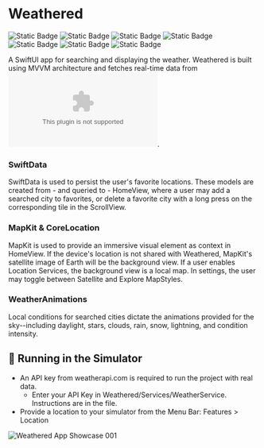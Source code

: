 # Weathered
![Static Badge](https://img.shields.io/badge/Swift-orange)
![Static Badge](https://img.shields.io/badge/SwiftUI-orange)
![Static Badge](https://img.shields.io/badge/SwiftData-orange)
![Static Badge](https://img.shields.io/badge/MapKit-green)
![Static Badge](https://img.shields.io/badge/CoreLocation-blue)
![Static Badge](https://img.shields.io/badge/WeatherAPI-gray)
![Static Badge](https://img.shields.io/badge/MVVM-gray)

A SwiftUI app for searching and displaying the weather. Weathered is built using MVVM architecture and fetches real-time data from ![weatherapi.com](weatherapi.com).

### SwiftData
SwiftData is used to persist the user's favorite locations. These models are created from - and queried to - HomeView, where a user may add a searched city to favorites, or delete a favorite city with a long press on the corresponding tile in the ScrollView.

### MapKit & CoreLocation
MapKit is used to provide an immersive visual element as context in HomeView. If the device's location is not shared with Weathered, MapKit's satellite image of Earth will be the background view. If a user enables Location Services, the background view is a local map. In settings, the user may toggle between Satellite and Explore MapStyles.

### WeatherAnimations
Local conditions for searched cities dictate the animations provided for the sky--including daylight, stars, clouds, rain, snow, lightning, and condition intensity.

## 📲 Running in the Simulator
* An API key from weatherapi.com is required to run the project with real data.
  * Enter your API Key in Weathered/Services/WeatherService. Instructions are in the file. 
* Provide a location to your simulator from the Menu Bar: Features > Location

![‎Weathered App Showcase ‎001](https://github.com/bodhichristian/Weathered/assets/110639779/df1743ff-6440-40eb-8ac6-530859df8af8)
